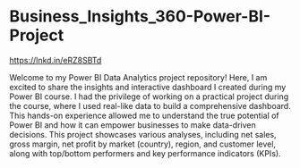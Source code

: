 # Business_Insights_360-Power-BI-Project
https://lnkd.in/eRZ8SBTd


Welcome to my Power BI Data Analytics project repository! Here, I am excited to share the insights and interactive dashboard I created during my Power BI course. I had the privilege of working on a practical project during the course, where I used real-like data to build a comprehensive dashboard. This hands-on experience allowed me to understand the true potential of Power BI and how it can empower businesses to make data-driven decisions. This project showcases various analyses, including net sales, gross margin, net profit by market (country), region, and customer level, along with top/bottom performers and key performance indicators (KPIs).
